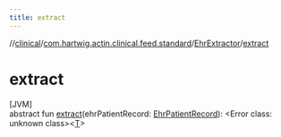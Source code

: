 ```yaml
---
title: extract
---
```

//[clinical](../../../index.html)/[com.hartwig.actin.clinical.feed.standard](../index.html)/[EhrExtractor](index.html)/[extract](extract.html)



# extract



[JVM]\
abstract fun [extract](extract.html)(ehrPatientRecord: [EhrPatientRecord](../-ehr-patient-record/index.html)): &lt;Error class: unknown class&gt;&lt;[T](index.html)&gt;




